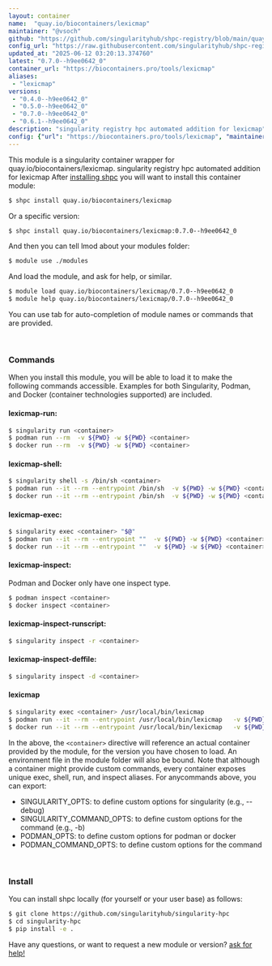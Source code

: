 ```yaml
---
layout: container
name:  "quay.io/biocontainers/lexicmap"
maintainer: "@vsoch"
github: "https://github.com/singularityhub/shpc-registry/blob/main/quay.io/biocontainers/lexicmap/container.yaml"
config_url: "https://raw.githubusercontent.com/singularityhub/shpc-registry/main/quay.io/biocontainers/lexicmap/container.yaml"
updated_at: "2025-06-12 03:20:13.374760"
latest: "0.7.0--h9ee0642_0"
container_url: "https://biocontainers.pro/tools/lexicmap"
aliases:
 - "lexicmap"
versions:
 - "0.4.0--h9ee0642_0"
 - "0.5.0--h9ee0642_0"
 - "0.7.0--h9ee0642_0"
 - "0.6.1--h9ee0642_0"
description: "singularity registry hpc automated addition for lexicmap"
config: {"url": "https://biocontainers.pro/tools/lexicmap", "maintainer": "@vsoch", "description": "singularity registry hpc automated addition for lexicmap", "latest": {"0.7.0--h9ee0642_0": "sha256:21f9e4f8fec423fe5f0d4f61a049bf2425abe6e129b18f15ba6bbdcdc3913fdd"}, "tags": {"0.4.0--h9ee0642_0": "sha256:346ea5daff68dc6c84d878d9cb3cbbb51f5f9a6b047ab1c3250c8052ae44ea97", "0.5.0--h9ee0642_0": "sha256:f7a0a4113745f6a88734558962caf7b61b8608c3ff2e5d85ea73da4381419e58", "0.7.0--h9ee0642_0": "sha256:21f9e4f8fec423fe5f0d4f61a049bf2425abe6e129b18f15ba6bbdcdc3913fdd", "0.6.1--h9ee0642_0": "sha256:8f316c5a9ee9ec977a5cf0a7418d1ad8ea88b0167b1bce5892e0c6de9d316a8a"}, "docker": "quay.io/biocontainers/lexicmap", "aliases": {"lexicmap": "/usr/local/bin/lexicmap"}}
---
```


This module is a singularity container wrapper for quay.io/biocontainers/lexicmap.
singularity registry hpc automated addition for lexicmap
After [installing shpc](#install) you will want to install this container module:


```bash
$ shpc install quay.io/biocontainers/lexicmap
```

Or a specific version:

```bash
$ shpc install quay.io/biocontainers/lexicmap:0.7.0--h9ee0642_0
```

And then you can tell lmod about your modules folder:

```bash
$ module use ./modules
```

And load the module, and ask for help, or similar.

```bash
$ module load quay.io/biocontainers/lexicmap/0.7.0--h9ee0642_0
$ module help quay.io/biocontainers/lexicmap/0.7.0--h9ee0642_0
```

You can use tab for auto-completion of module names or commands that are provided.

<br>

### Commands

When you install this module, you will be able to load it to make the following commands accessible.
Examples for both Singularity, Podman, and Docker (container technologies supported) are included.

#### lexicmap-run:

```bash
$ singularity run <container>
$ podman run --rm  -v ${PWD} -w ${PWD} <container>
$ docker run --rm  -v ${PWD} -w ${PWD} <container>
```

#### lexicmap-shell:

```bash
$ singularity shell -s /bin/sh <container>
$ podman run --it --rm --entrypoint /bin/sh  -v ${PWD} -w ${PWD} <container>
$ docker run --it --rm --entrypoint /bin/sh  -v ${PWD} -w ${PWD} <container>
```

#### lexicmap-exec:

```bash
$ singularity exec <container> "$@"
$ podman run --it --rm --entrypoint ""  -v ${PWD} -w ${PWD} <container> "$@"
$ docker run --it --rm --entrypoint ""  -v ${PWD} -w ${PWD} <container> "$@"
```

#### lexicmap-inspect:

Podman and Docker only have one inspect type.

```bash
$ podman inspect <container>
$ docker inspect <container>
```

#### lexicmap-inspect-runscript:

```bash
$ singularity inspect -r <container>
```

#### lexicmap-inspect-deffile:

```bash
$ singularity inspect -d <container>
```


#### lexicmap

```bash
$ singularity exec <container> /usr/local/bin/lexicmap
$ podman run --it --rm --entrypoint /usr/local/bin/lexicmap   -v ${PWD} -w ${PWD} <container> -c " $@"
$ docker run --it --rm --entrypoint /usr/local/bin/lexicmap   -v ${PWD} -w ${PWD} <container> -c " $@"
```



In the above, the `<container>` directive will reference an actual container provided
by the module, for the version you have chosen to load. An environment file in the
module folder will also be bound. Note that although a container
might provide custom commands, every container exposes unique exec, shell, run, and
inspect aliases. For anycommands above, you can export:

 - SINGULARITY_OPTS: to define custom options for singularity (e.g., --debug)
 - SINGULARITY_COMMAND_OPTS: to define custom options for the command (e.g., -b)
 - PODMAN_OPTS: to define custom options for podman or docker
 - PODMAN_COMMAND_OPTS: to define custom options for the command

<br>

### Install

You can install shpc locally (for yourself or your user base) as follows:

```bash
$ git clone https://github.com/singularityhub/singularity-hpc
$ cd singularity-hpc
$ pip install -e .
```

Have any questions, or want to request a new module or version? [ask for help!](https://github.com/singularityhub/singularity-hpc/issues)